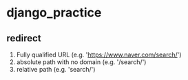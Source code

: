 # django_practice

## redirect

1. Fully qualified URL (e.g. 'https://www.naver.com/search/')
2. absolute path with no domain (e.g. '/search/')
3. relative path (e.g. 'search/')
